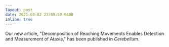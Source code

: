 ```yaml
---
layout: post
date: 2021-03-02 23:59:59-0400
inline: true
---
```


Our new article, "Decomposition of Reaching Movements Enables Detection and Measurement of Ataxia," has been published in _Cerebellum_.
